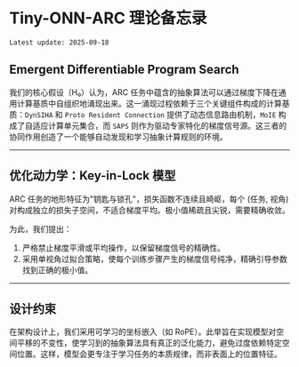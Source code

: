 # Tiny-ONN-ARC 理论备忘录

`Latest update: 2025-09-18`

## Emergent Differentiable Program Search

我们的核心假设（H₀）认为，ARC 任务中蕴含的抽象算法可以通过梯度下降在通用计算基质中自组织地涌现出来。这一涌现过程依赖于三个关键组件构成的计算基质：`DynSIHA` 和 `Proto Resident Connection` 提供了动态信息路由机制，`MoIE` 构成了自适应计算单元集合，而 `SAPS` 则作为驱动专家特化的梯度信号源。这三者的协同作用创造了一个能够自动发现和学习抽象计算规则的环境。

---

## 优化动力学：Key-in-Lock 模型

ARC 任务的地形特征为"钥匙与锁孔"，损失函数不连续且崎岖，每个 (任务, 视角) 对构成独立的损失子空间，不适合梯度平均。极小值稀疏且尖锐，需要精确收敛。

为此，我们提出：

1. 严格禁止梯度平滑或平均操作，以保留梯度信号的精确性。
2. 采用单视角过拟合策略，使每个训练步骤产生的梯度信号纯净，精确引导参数找到正确的极小值。

---

## 设计约束

在架构设计上，我们采用可学习的坐标嵌入（如 RoPE）。此举旨在实现模型对空间平移的不变性，使学习到的抽象算法具有真正的泛化能力，避免过度依赖特定空间位置。这样，模型会更专注于学习任务的本质规律，而非表面上的位置特征。
